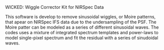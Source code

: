 WICKED: Wiggle Corrector Kit for NIRSpec Data

This software is develop to remove sinusoidal wiggles, or Moire patterns, that apear on NIRSpec IFS data due to the undersampling of the PSF. 
The Moire patter can be modeled as a series of different sinusoidal waves. The codes uses a mixture of integrated spectrum templates and power-laws to model single-pixel  spectrum and fit the residual with a series of sinudoidal waves. 

